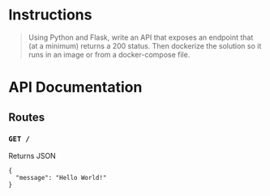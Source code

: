 # Instructions

> Using Python and Flask, write an API that exposes an endpoint that (at a minimum) returns a 200 status.  Then dockerize the solution so it runs in an image or from a docker-compose file.

# API Documentation

## Routes

### `GET /`

Returns JSON
```
{
  "message": "Hello World!"
}
```
